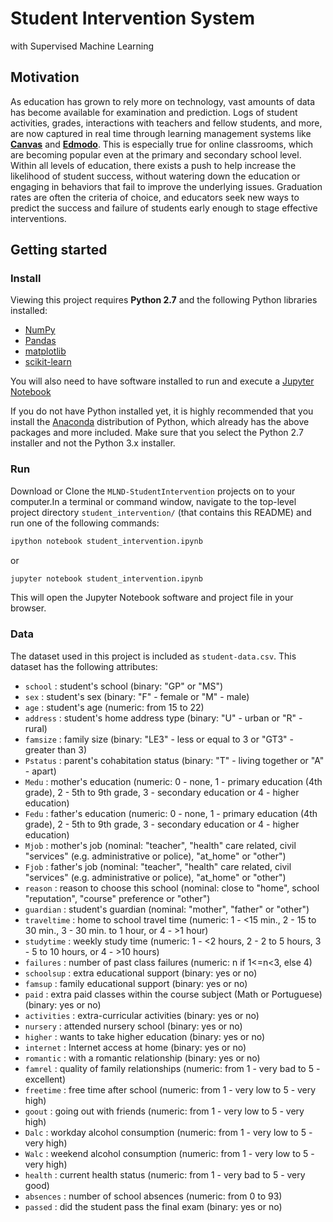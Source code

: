 # Student Intervention System
with Supervised Machine Learning

## Motivation
As education has grown to rely more on technology, vast amounts of data has become available for examination and prediction. Logs of student activities, grades, interactions with teachers and fellow students, and more, are now captured in real time through learning management systems like **[Canvas](https://www.canvaslms.com/)** and **[Edmodo](https://www.edmodo.com/)**. This is especially true for online classrooms, which are becoming popular even at the primary and secondary school level. Within all levels of education, there exists a push to help increase the likelihood of student success, without watering down the education or engaging in behaviors that fail to improve the underlying issues. Graduation rates are often the criteria of choice, and educators seek new ways to predict the success and failure of students early enough to stage effective interventions.


## Getting started

### Install

Viewing this project requires **Python 2.7** and the following Python libraries installed:

- [NumPy](http://www.numpy.org/)
- [Pandas](http://pandas.pydata.org)
- [matplotlib](http://matplotlib.org/)
- [scikit-learn](http://scikit-learn.org/stable/)

You will also need to have software installed to run and execute a [Jupyter Notebook](http://ipython.org/notebook.html)

If you do not have Python installed yet, it is highly recommended that you install the [Anaconda](http://continuum.io/downloads) distribution of Python, which already has the above packages and more included. Make sure that you select the Python 2.7 installer and not the Python 3.x installer.

### Run

Download or Clone the `MLND-StudentIntervention` projects on to your computer.In a terminal or command window, navigate to the top-level project directory `student_intervention/` (that contains this README) and run one of the following commands:

```bash
ipython notebook student_intervention.ipynb
```  
or
```bash
jupyter notebook student_intervention.ipynb
```

This will open the Jupyter Notebook software and project file in your browser.

### Data

The dataset used in this project is included as `student-data.csv`. This dataset has the following attributes:

- `school` : student's school (binary: "GP" or "MS")  
- `sex` : student's sex (binary: "F" - female or "M" - male)  
- `age` : student's age (numeric: from 15 to 22)  
- `address` : student's home address type (binary: "U" - urban or "R" - rural)  
- `famsize` : family size (binary: "LE3" - less or equal to 3 or "GT3" - greater than 3)  
- `Pstatus` : parent's cohabitation status (binary: "T" - living together or "A" - apart)  
- `Medu` : mother's education (numeric: 0 - none,  1 - primary education (4th grade), 2 - 5th to 9th grade, 3 - secondary education or 4 - higher education)  
- `Fedu` : father's education (numeric: 0 - none,  1 - primary education (4th grade), 2 - 5th to 9th grade, 3 - secondary education or 4 - higher education)  
- `Mjob` : mother's job (nominal: "teacher", "health" care related, civil "services" (e.g. administrative or police), "at_home" or "other")  
- `Fjob` : father's job (nominal: "teacher", "health" care related, civil "services" (e.g. administrative or police), "at_home" or "other")  
- `reason` : reason to choose this school (nominal: close to "home", school "reputation", "course" preference or "other")  
- `guardian` : student's guardian (nominal: "mother", "father" or "other")  
- `traveltime` : home to school travel time (numeric: 1 - <15 min., 2 - 15 to 30 min., 3 - 30 min. to 1 hour, or 4 - >1 hour)  
- `studytime` : weekly study time (numeric: 1 - <2 hours, 2 - 2 to 5 hours, 3 - 5 to 10 hours, or 4 - >10 hours)  
- `failures` : number of past class failures (numeric: n if 1<=n<3, else 4)  
- `schoolsup` : extra educational support (binary: yes or no)  
- `famsup` : family educational support (binary: yes or no)  
- `paid` : extra paid classes within the course subject (Math or Portuguese) (binary: yes or no)  
- `activities` : extra-curricular activities (binary: yes or no)  
- `nursery` : attended nursery school (binary: yes or no)  
- `higher` : wants to take higher education (binary: yes or no)  
- `internet` : Internet access at home (binary: yes or no)  
- `romantic` : with a romantic relationship (binary: yes or no)  
- `famrel` : quality of family relationships (numeric: from 1 - very bad to 5 - excellent)  
- `freetime` : free time after school (numeric: from 1 - very low to 5 - very high)  
- `goout` : going out with friends (numeric: from 1 - very low to 5 - very high)  
- `Dalc` : workday alcohol consumption (numeric: from 1 - very low to 5 - very high)  
- `Walc` : weekend alcohol consumption (numeric: from 1 - very low to 5 - very high)  
- `health` : current health status (numeric: from 1 - very bad to 5 - very good)  
- `absences` : number of school absences (numeric: from 0 to 93)  
- `passed` : did the student pass the final exam (binary: yes or no)
